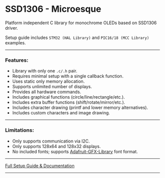 # SSD1306 - Microesque
Platform independent C library for monochrome OLEDs based on SSD1306 driver.

Setup guide includes `STM32 (HAL Library)` and `PIC16/18 (MCC Library)` examples.

---

### Features:
- Library with only one `.c/.h` pair.
- Requires minimal setup with a single callback function.
- Uses static only memory allocation.
- Supports unlimited number of displays.
- Provides all hardware commands.
- Includes graphical functions (circle/line/rectangle/etc.).
- Includes extra buffer functions (shift/rotate/mirror/etc.).
- Includes character drawing (printf and lower memory alternatives).
- Includes custom characters and image drawing.

---

### Limitations:
- Only supports communication via I2C.
- Only supports 128x64 and 128x32 displays.
- No included fonts; supports [Adafruit-GFX-Library](https://github.com/adafruit/Adafruit-GFX-Library) font format.

---

[Full Setup Guide & Documentation](https://github.com/Microesque/SSD1306/wiki)

---
